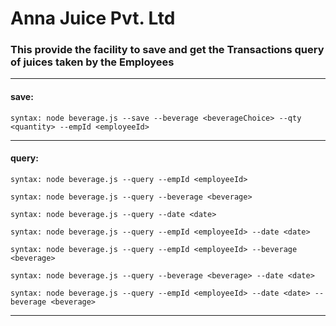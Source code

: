 # Anna Juice Pvt. Ltd

### This provide the facility to save and get the Transactions query of juices taken by the Employees
---
#### save:
```
syntax: node beverage.js --save --beverage <beverageChoice> --qty <quantity> --empId <employeeId>
```
---
#### query:
```
syntax: node beverage.js --query --empId <employeeId>
```
```
syntax: node beverage.js --query --beverage <beverage>
```
```
syntax: node beverage.js --query --date <date>
```
```
syntax: node beverage.js --query --empId <employeeId> --date <date>
```
```
syntax: node beverage.js --query --empId <employeeId> --beverage <beverage>
```
```
syntax: node beverage.js --query --beverage <beverage> --date <date>
```
```
syntax: node beverage.js --query --empId <employeeId> --date <date> --beverage <beverage>
```
---
